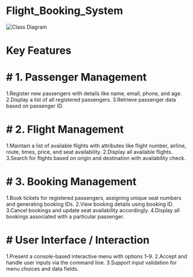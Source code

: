 # Flight_Booking_System
![Class Diagram](https://github.com/user-attachments/assets/e6c62289-1055-4ebd-934c-8b8b2b9f773b)
# Key Features
# # 1. Passenger Management
1.Register new passengers with details like name, email, phone, and age.
2.Display a list of all registered passengers.
3.Retrieve passenger data based on passenger ID.
# # 2. Flight Management
1.Maintain a list of available flights with attributes like flight number, airline, route, times, price, and seat availability.
2.Display all available flights.
3.Search for flights based on origin and destination with availability check.
# # 3. Booking Management
1.Book tickets for registered passengers, assigning unique seat numbers and generating booking IDs.
2.View booking details using booking ID.
3.Cancel bookings and update seat availability accordingly.
4.Display all bookings associated with a particular passenger.
# # User Interface / Interaction
1.Present a console-based interactive menu with options 1–9.
2.Accept and handle user inputs via the command line.
3.Support input validation for menu choices and data fields.
